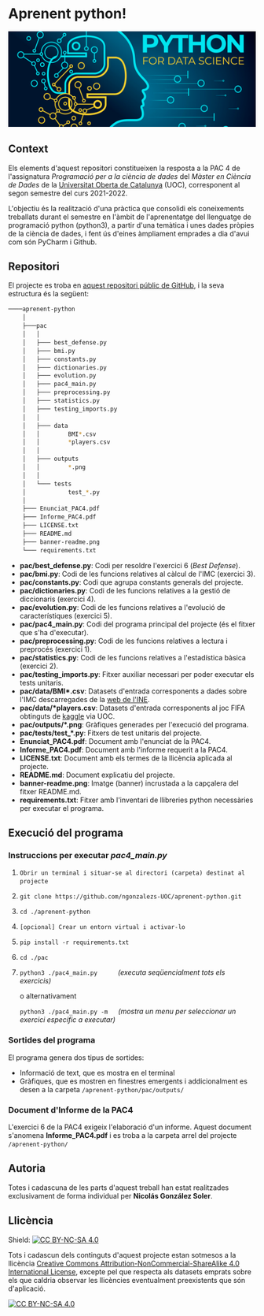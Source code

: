 # Aprenent python!

![img.png](banner-readme.png)

## Context

Els elements d'aquest repositori constitueixen la resposta a la PAC 4 de l'assignatura *Programació per a la ciència de dades* del *Màster en Ciència de Dades* de la [Universitat Oberta de Catalunya](https://www.uoc.edu/portal/ca/index.html) (UOC), corresponent al segon semestre del curs 2021-2022.

L'objectiu és la realització d'una pràctica que consolidi els coneixements treballats durant el semestre en l'àmbit de l'aprenentatge del llenguatge de programació python (python3), a partir d'una temàtica i unes dades pròpies de la ciència de dades, i fent ús d'eines àmpliament emprades a dia d'avui com són PyCharm i Github.

## Repositori

El projecte es troba en [aquest repositori públic de GitHub](https://github.com/ngonzalezs-UOC/aprenent-python), i la seva estructura és la següent: 

```bash
────aprenent-python
    │
    ├───pac
    │   │     
    │   ├─── best_defense.py 
    │   ├─── bmi.py 
    │   ├─── constants.py
    │   ├─── dictionaries.py
    │   ├─── evolution.py
    │   ├─── pac4_main.py
    │   ├─── preprocessing.py 
    │   ├─── statistics.py 
    │   ├─── testing_imports.py 
    │   │
    │   ├─── data
    │   │        BMI*.csv
    │   │        *players.csv
    │   │
    │   ├─── outputs
    │   │        *.png
    │   │
    │   └─── tests
    │            test_*.py
    │
    ├─── Enunciat_PAC4.pdf
    ├─── Informe_PAC4.pdf
    ├─── LICENSE.txt
    ├─── README.md
    ├─── banner-readme.png
    └─── requirements.txt

```
- **pac/best_defense.py**: Codi per resoldre l'exercici 6 (*Best Defense*).
- **pac/bmi.py**: Codi de les funcions relatives al càlcul de l'IMC (exercici 3).
- **pac/constants.py**: Codi que agrupa constants generals del projecte.
- **pac/dictionaries.py**: Codi de les funcions relatives a la gestió de diccionaris (exercici 4).
- **pac/evolution.py**: Codi de les funcions relatives a l'evolució de característiques (exercici 5).
- **pac/pac4_main.py**: Codi del programa principal del projecte (és el fitxer que s'ha d'executar).
- **pac/preprocessing.py**: Codi de les funcions relatives a lectura i preprocés (exercici 1).
- **pac/statistics.py**: Codi de les funcions relatives a l'estadística bàsica (exercici 2).
- **pac/testing_imports.py**: Fitxer auxiliar necessari per poder executar els tests unitaris.
- **pac/data/BMI\*.csv**: Datasets d'entrada corresponents a dades sobre l'IMC descarregades de la [web de l'INE](https://www.ine.es/jaxiPx/Tabla.htm?path=/t15/p420/a2019/p03/l0/&file=01001.px&L=1).
- **pac/data/\*players.csv**: Datasets d'entrada corresponents al joc FIFA obtinguts de [kaggle](https://www.kaggle.com/datasets/stefanoleone992/fifa-22-complete-player-dataset) via UOC.
- **pac/outputs/\*.png**: Gràfiques generades per l'execució del programa.
- **pac/tests/test_\*.py**: Fitxers de test unitaris del projecte.
- **Enunciat_PAC4.pdf**: Document amb l'enunciat de la PAC4.
- **Informe_PAC4.pdf**: Document amb l'informe requerit a la PAC4.
- **LICENSE.txt**: Document amb els termes de la llicència aplicada al projecte.
- **README.md**: Document explicatiu del projecte.
- **banner-readme.png**: Imatge (banner) incrustada a la capçalera del fitxer README.md.
- **requirements.txt**: Fitxer amb l'inventari de llibreries python necessàries per executar el programa.

## Execució del programa

### Instruccions per executar *pac4_main.py*

1. `Obrir un terminal i situar-se al directori (carpeta) destinat al projecte`
2. `git clone https://github.com/ngonzalezs-UOC/aprenent-python.git`
3. `cd ./aprenent-python`
4. `[opcional] Crear un entorn virtual i activar-lo`
5. `pip install -r requirements.txt`
6. `cd ./pac`
7. `python3 ./pac4_main.py`&emsp;&emsp;&emsp;*(executa seqüencialment tots els exercicis)*

    o alternativament 
    
    `python3 ./pac4_main.py -m`&emsp;&ensp;*(mostra un menu per seleccionar un exercici específic a executar)*

### Sortides del programa

El programa genera dos tipus de sortides:
- Informació de text, que es mostra en el terminal
- Gràfiques, que es mostren en finestres emergents i addicionalment es desen a la carpeta `/aprenent-python/pac/outputs/`

### Document d'Informe de la PAC4

L'exercici 6 de la PAC4 exigeix l'elaboració d'un informe. Aquest document s'anomena **Informe_PAC4.pdf** i es troba a la carpeta arrel del projecte `/aprenent-python/`

## Autoria

Totes i cadascuna de les parts d'aquest treball han estat realitzades exclusivament de forma individual per **Nicolás González Soler**.

## Llicència

Shield: [![CC BY-NC-SA 4.0][cc-by-nc-sa-shield]][cc-by-nc-sa]

Tots i cadascun dels continguts d'aquest projecte estan sotmesos a la llicència
[Creative Commons Attribution-NonCommercial-ShareAlike 4.0 International License][cc-by-nc-sa], excepte pel que respecta als datasets emprats sobre els que caldria observar les llicències eventualment preexistents que són d'aplicació.

[![CC BY-NC-SA 4.0][cc-by-nc-sa-image]][cc-by-nc-sa]

[cc-by-nc-sa]: http://creativecommons.org/licenses/by-nc-sa/4.0/
[cc-by-nc-sa-image]: https://licensebuttons.net/l/by-nc-sa/4.0/88x31.png
[cc-by-nc-sa-shield]: https://img.shields.io/badge/License-CC%20BY--NC--SA%204.0-lightgrey.svg
